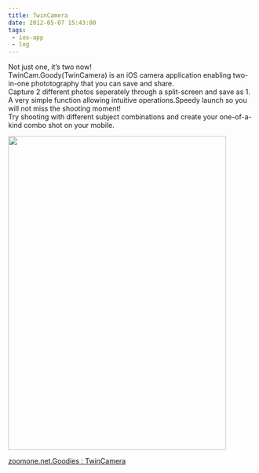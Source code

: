 ```yaml
---
title: TwinCamera
date: 2012-05-07 15:43:00
tags: 
 - ios-app
 - log
---
```


Not just one, it’s two now!<br>
TwinCam.Goody(TwinCamera) is an iOS camera application enabling two-in-one phototography that you can save and share. <br>
Capture 2 different photos seperately through a split-screen and save as 1.<br>
A very simple function allowing intuitive operations.Speedy launch so you will not miss the shooting moment!<br>
Try shooting with different subject combinations and create your one-of-a-kind combo shot on your mobile.

<!-- more -->

<a href="http://zoomone.net/Goodies/TwinCamera/" title="Untitled by shigeki.takeguchi, on Flickr"><img src="http://farm8.staticflickr.com/7194/7152806143_c3c709e724_z.jpg" width="444" height="640" alt=""></a>

<a href="http://zoomone.net/Goodies/TwinCamera/" title="zoomone.net.Goodies : TwinCamera">zoomone.net.Goodies : TwinCamera</a>
